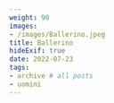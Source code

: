 ```yaml
---
weight: 90
images:
- /images/Ballerino.jpeg
title: Ballerino
hideExif: true
date: 2022-07-23
tags:
- archive # all posts
- uomini
---
```

